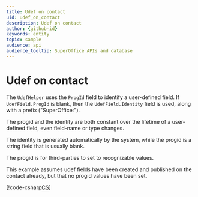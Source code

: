 ```yaml
---
title: Udef on contact
uid: udef_on_contact
description: Udef on contact
author: {github-id}
keywords: entity
topic: sample
audience: api
audience_tooltip: SuperOffice APIs and database
---
```


# Udef on contact

The `UdefHelper` uses the `ProgId` field to identify a user-defined field. If `UdefField.ProgId` is blank, then the `UdefField.Identity` field is used, along with a prefix ("SuperOffice:").

The progid and the identity are both constant over the lifetime of a user-defined field, even field-name or type changes.

The identity is generated automatically by the system, while the progid is a string field that is usually blank.

The progid is for third-parties to set to recognizable values.

This example assumes udef fields have been created and published on the contact already, but that no progid values have been set.

[!code-csharp[CS](includes/udef-on-contact.cs)]
